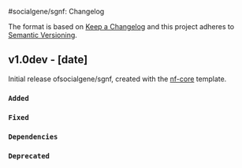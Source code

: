 #socialgene/sgnf: Changelog

The format is based on [Keep a Changelog](https://keepachangelog.com/en/1.0.0/)
and this project adheres to [Semantic Versioning](https://semver.org/spec/v2.0.0.html).

## v1.0dev - [date]

Initial release ofsocialgene/sgnf, created with the [nf-core](https://nf-co.re/) template.

### `Added`

### `Fixed`

### `Dependencies`

### `Deprecated`
